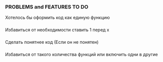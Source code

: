 ### PROBLEMS and FEATURES TO DO
Хотелось бы оформить код как единую функцию
###
Избавиться от необходимости ставить 1 перед x
###
Сделать понятнее код (Если он не понятен)
###
Избавиться от такого количества функций или включить одни в другие

